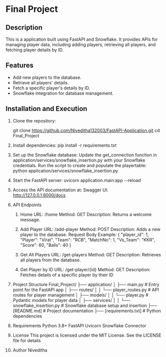 # Final Project

## Description
This is a application built using FastAPI and Snowflake. It provides APIs for managing player data, including adding players, retrieving all players, and fetching player details by ID.

## Features
- Add new players to the database.
- Retrieve all players' details.
- Fetch a specific player's details by ID.
- Snowflake integration for database management.

## Installation and Execution

1. Clone the repository:

   git clone https://github.com/Niveditha132003/FastAPI-Application.git
   cd Final_Project

2. Install dependencies:
   pip install -r requirements.txt

3. Set up the Snowflake database:
Update the get_connection function in application/services/snowflake_insertion.py with your Snowflake credentials.
Run the script to create and populate the playertable:
python application/services/snowflake_insertion.py

4. Start the FastAPI server:
uvicorn application.main:app --reload

5. Access the API documentation at:
Swagger UI: http://127.0.0.1:8000/docs

6. API Endpoints
      1. Home
         URL: /home
         Method: GET
         Description: Returns a welcome message.

      2. Add Player
         URL: /add-player
         Method: POST
         Description: Adds a new player to the database.
         Request Body Example:
         {
        "player_id": 1,
        "Player": "Virat",
        "Team": "RCB",
        "MatchNo": 1,
        "Vs_Team": "KKR",
        "Score": 60,
        "Balls": 40
          }


      3. Get All Players
         URL: /get-players
         Method: GET
         Description: Retrieves all players from the database.

      4. Get Player by ID
         URL: /get-player/{id}
         Method: GET
         Description: Fetches details of a specific player by their ID

7. Project Structure
Final_Project/
├── application/
│   ├── main.py                # Entry point for the FastAPI app
│   ├── routes/
│   │   └── player_routes.py   # API routes for player management
│   ├── models/
│   │   └── player.py          # Pydantic models for player data
│   ├── services/
│   │   └── snowflake_insertion.py # Snowflake database setup and insertion
├── [README.md]                # Project documentation
├── [requirements.txt]         # Python dependencies

8. Requirements
Python 3.8+
FastAPI
Uvicorn
Snowflake Connector

9. License
This project is licensed under the MIT License. See the LICENSE file for details

10. Author
Niveditha
        






